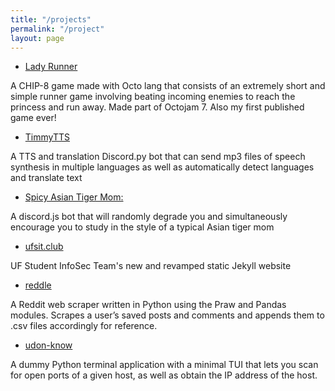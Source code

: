 ```yaml
---
title: "/projects"
permalink: "/project"
layout: page
---
```


* [Lady Runner](https://noodulz.itch.io/lady-runner)

A CHIP-8 game made with Octo lang that consists of an extremely short and simple runner game involving beating incoming enemies to reach the princess and run away. Made part of Octojam 7. Also my first published game ever!

* [TimmyTTS](https://github.com/Noodulz/timmyTTS)

A TTS and translation Discord.py bot that can send mp3 files of speech synthesis in multiple languages as well as automatically detect languages and translate text

* [Spicy Asian Tiger Mom:](https://github.com/Noodulz/spicy-asian-mom-discordbot)

A discord.js bot that will randomly degrade you and simultaneously encourage you to study in the style of a typical Asian tiger mom

* [ufsit.club](https://ufsit.club)

UF Student InfoSec Team's new and revamped static Jekyll website

* [reddle](https://github.com/noodulz/reddle)

A Reddit web scraper written in Python using the Praw and Pandas modules. Scrapes a user’s saved posts and comments and appends them to .csv files accordingly for reference.

* [udon-know](https://github.com/noodulz/udon-know)

A dummy Python terminal application with a minimal TUI that lets you scan for open ports of a given host, as well as obtain the IP address of the host.